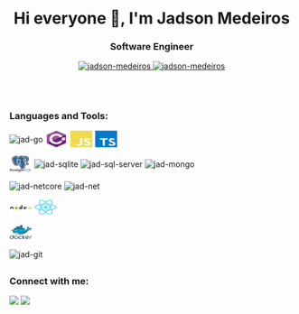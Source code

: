 <h1 align="center">Hi everyone 👋, I'm Jadson Medeiros</h1>
<h3 align="center">Software Engineer</h3>

<div align="center">
  <a href="https://github.com/jadson-medeiros">
    <img
      height="180em"
      src="https://github-readme-stats.vercel.app/api/top-langs/?username=jadson-medeiros&hide=java,html,scss,css&show_icons=true&locale=en&layout=compact&theme=highcontrast"
      alt="jadson-medeiros"
    />
  </a>
  <a href="http://github.com/jadson-medeiros">
    <img
      height="180em"
      src="https://github-readme-stats.vercel.app/api?username=jadson-medeiros&show_icons=true&locale=en&theme=highcontrast"
      alt="jadson-medeiros"
    />
  </a>
</div>

##
<div style="display: inline_block">
  <br />
  <h3 align="left">Languages and Tools:</h3>

  <img
    align="center"
    alt="jad-go"
    height="30"
    width="40"
    src="https://cdn.jsdelivr.net/gh/devicons/devicon/icons/go/go-original.svg" />
  <img
    align="center"
    alt="jad-csharp"
    height="30"
    width="40"
    src="https://raw.githubusercontent.com/devicons/devicon/master/icons/csharp/csharp-original.svg" />
  <img
    align="center"
    alt="jad-js"
    height="30"
    width="40"
    src="https://raw.githubusercontent.com/devicons/devicon/master/icons/javascript/javascript-plain.svg" />
  <img
    align="center"
    alt="jad-ts"
    height="30"
    width="40"
    src="https://raw.githubusercontent.com/devicons/devicon/master/icons/typescript/typescript-plain.svg" />
 
  <img
    align="center"
    alt="jad-postgresql"
    height="30"
    width="40"
    src="https://raw.githubusercontent.com/devicons/devicon/master/icons/postgresql/postgresql-original-wordmark.svg" />
  <img
    align="center"
    alt="jad-sqlite"
    height="30"
    width="40"
    src="https://www.vectorlogo.zone/logos/sqlite/sqlite-icon.svg" />
  <img 
    align="center"
    alt="jad-sql-server"
    height="30"
    width="40"
    src="https://cdn.jsdelivr.net/gh/devicons/devicon/icons/microsoftsqlserver/microsoftsqlserver-plain-wordmark.svg" />
  <img 
    align="center"
    alt="jad-mongo"
    height="30"
    width="40"
    src="https://cdn.jsdelivr.net/gh/devicons/devicon/icons/mongodb/mongodb-original-wordmark.svg" />

  <img
    align="center"
    alt="jad-netcore"
    height="30"
    width="40"
    src="https://cdn.jsdelivr.net/gh/devicons/devicon/icons/dotnetcore/dotnetcore-original.svg" />
  <img
    align="center"
    alt="jad-net"
    height="30"
    width="40"
    src="https://cdn.jsdelivr.net/gh/devicons/devicon/icons/dot-net/dot-net-plain-wordmark.svg" />

  <img
    align="center"
    alt="jad-node"
    height="30"
    width="40"
    src="https://raw.githubusercontent.com/devicons/devicon/master/icons/nodejs/nodejs-original-wordmark.svg" />
  <img
    align="center"
    alt="jad-react"
    height="30"
    width="40"
    src="https://raw.githubusercontent.com/devicons/devicon/master/icons/react/react-original.svg" />

  <img
    align="center"
    alt="jad-docker"
    height="30"
    width="40"
    src="https://raw.githubusercontent.com/devicons/devicon/master/icons/docker/docker-original-wordmark.svg" />
 
  <img
    align="center"
    alt="jad-git"
    height="30"
    width="40"
    src="https://www.vectorlogo.zone/logos/git-scm/git-scm-icon.svg" />
</div>

##

<div>
  <h3 align="left">Connect with me:</h3>
  <p align="left">
    <a href="mailto:developer.medeiros@gmail.com"
      ><img
        src="https://img.shields.io/badge/-Gmail-%23333?style=for-the-badge&logo=gmail&logoColor=white"
        target="_blank"
    /></a>
    <a href="https://www.linkedin.com/in/jadsonmedeiros" target="_blank"
      ><img
        src="https://img.shields.io/badge/-LinkedIn-%230077B5?style=for-the-badge&logo=linkedin&logoColor=white"
        target="_blank"
    /></a>
  </p>
</div>
